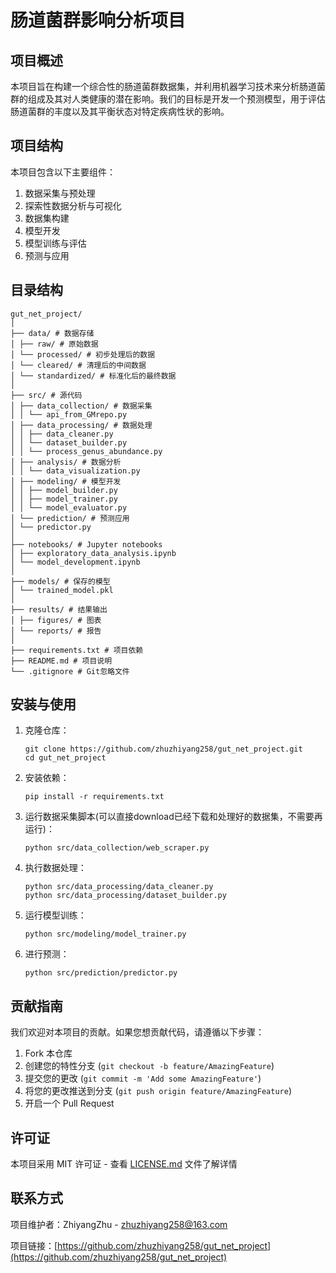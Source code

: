 # 肠道菌群影响分析项目

## 项目概述

本项目旨在构建一个综合性的肠道菌群数据集，并利用机器学习技术来分析肠道菌群的组成及其对人类健康的潜在影响。我们的目标是开发一个预测模型，用于评估肠道菌群的丰度以及其平衡状态对特定疾病性状的影响。

## 项目结构

本项目包含以下主要组件：

1. 数据采集与预处理
2. 探索性数据分析与可视化
3. 数据集构建
4. 模型开发
5. 模型训练与评估
6. 预测与应用

## 目录结构
```
gut_net_project/
│
├── data/ # 数据存储
│ ├── raw/ # 原始数据
│ └── processed/ # 初步处理后的数据
│ └── cleared/ # 清理后的中间数据
│ └── standardized/ # 标准化后的最终数据
│
├── src/ # 源代码
│ ├── data_collection/ # 数据采集
│ │ └── api_from_GMrepo.py
│ ├── data_processing/ # 数据处理
│ │ ├── data_cleaner.py
│ │ └── dataset_builder.py
│ │ └── process_genus_abundance.py
│ ├── analysis/ # 数据分析
│ │ └── data_visualization.py
│ ├── modeling/ # 模型开发
│ │ ├── model_builder.py
│ │ ├── model_trainer.py
│ │ └── model_evaluator.py
│ └── prediction/ # 预测应用
│ └── predictor.py
│
├── notebooks/ # Jupyter notebooks
│ ├── exploratory_data_analysis.ipynb
│ └── model_development.ipynb
│
├── models/ # 保存的模型
│ └── trained_model.pkl
│
├── results/ # 结果输出
│ ├── figures/ # 图表
│ └── reports/ # 报告
│
├── requirements.txt # 项目依赖
├── README.md # 项目说明
└── .gitignore # Git忽略文件
```



## 安装与使用

1. 克隆仓库：
   ```
   git clone https://github.com/zhuzhiyang258/gut_net_project.git
   cd gut_net_project
   ```

2. 安装依赖：
   ```
   pip install -r requirements.txt
   ```

3. 运行数据采集脚本(可以直接download已经下载和处理好的数据集，不需要再运行)：
   ```
   python src/data_collection/web_scraper.py
   ```

4. 执行数据处理：
   ```
   python src/data_processing/data_cleaner.py
   python src/data_processing/dataset_builder.py
   ```

5. 运行模型训练：
   ```
   python src/modeling/model_trainer.py
   ```

6. 进行预测：
   ```
   python src/prediction/predictor.py
   ```

## 贡献指南

我们欢迎对本项目的贡献。如果您想贡献代码，请遵循以下步骤：

1. Fork 本仓库
2. 创建您的特性分支 (`git checkout -b feature/AmazingFeature`)
3. 提交您的更改 (`git commit -m 'Add some AmazingFeature'`)
4. 将您的更改推送到分支 (`git push origin feature/AmazingFeature`)
5. 开启一个 Pull Request

## 许可证

本项目采用 MIT 许可证 - 查看 [LICENSE.md](LICENSE.md) 文件了解详情

## 联系方式

项目维护者：ZhiyangZhu - zhuzhiyang258@163.com

项目链接：[https://github.com/zhuzhiyang258/gut_net_project](https://github.com/zhuzhiyang258/gut_net_project)
